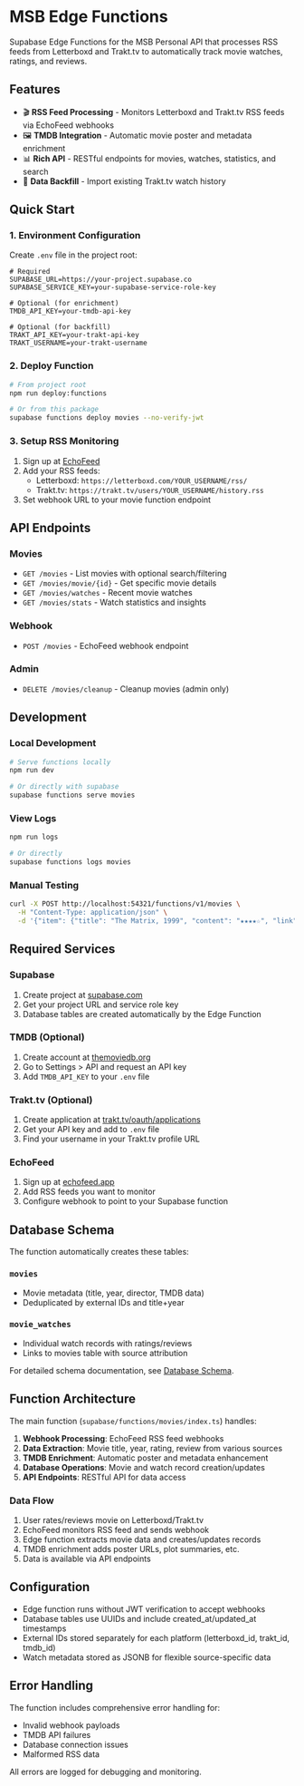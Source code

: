# MSB Edge Functions

Supabase Edge Functions for the MSB Personal API that processes RSS feeds from
Letterboxd and Trakt.tv to automatically track movie watches, ratings, and
reviews.

## Features

- 🎬 **RSS Feed Processing** - Monitors Letterboxd and Trakt.tv RSS feeds via
  EchoFeed webhooks
- 🖼️ **TMDB Integration** - Automatic movie poster and metadata enrichment
- 📊 **Rich API** - RESTful endpoints for movies, watches, statistics, and
  search
- 🔄 **Data Backfill** - Import existing Trakt.tv watch history

## Quick Start

### 1. Environment Configuration

Create `.env` file in the project root:

```env
# Required
SUPABASE_URL=https://your-project.supabase.co
SUPABASE_SERVICE_KEY=your-supabase-service-role-key

# Optional (for enrichment)
TMDB_API_KEY=your-tmdb-api-key

# Optional (for backfill)
TRAKT_API_KEY=your-trakt-api-key
TRAKT_USERNAME=your-trakt-username
```

### 2. Deploy Function

```bash
# From project root
npm run deploy:functions

# Or from this package
supabase functions deploy movies --no-verify-jwt
```

### 3. Setup RSS Monitoring

1. Sign up at [EchoFeed](https://echofeed.app)
2. Add your RSS feeds:
   - Letterboxd: `https://letterboxd.com/YOUR_USERNAME/rss/`
   - Trakt.tv: `https://trakt.tv/users/YOUR_USERNAME/history.rss`
3. Set webhook URL to your movie function endpoint

## API Endpoints

### Movies

- `GET /movies` - List movies with optional search/filtering
- `GET /movies/movie/{id}` - Get specific movie details
- `GET /movies/watches` - Recent movie watches
- `GET /movies/stats` - Watch statistics and insights

### Webhook

- `POST /movies` - EchoFeed webhook endpoint

### Admin

- `DELETE /movies/cleanup` - Cleanup movies (admin only)

## Development

### Local Development

```bash
# Serve functions locally
npm run dev

# Or directly with supabase
supabase functions serve movies
```

### View Logs

```bash
npm run logs

# Or directly
supabase functions logs movies
```

### Manual Testing

```bash
curl -X POST http://localhost:54321/functions/v1/movies \
  -H "Content-Type: application/json" \
  -d '{"item": {"title": "The Matrix, 1999", "content": "★★★★☆", "link": "test"}}'
```

## Required Services

### Supabase

1. Create project at [supabase.com](https://supabase.com)
2. Get your project URL and service role key
3. Database tables are created automatically by the Edge Function

### TMDB (Optional)

1. Create account at [themoviedb.org](https://www.themoviedb.org)
2. Go to Settings > API and request an API key
3. Add `TMDB_API_KEY` to your `.env` file

### Trakt.tv (Optional)

1. Create application at
   [trakt.tv/oauth/applications](https://trakt.tv/oauth/applications)
2. Get your API key and add to `.env` file
3. Find your username in your Trakt.tv profile URL

### EchoFeed

1. Sign up at [echofeed.app](https://echofeed.app)
2. Add RSS feeds you want to monitor
3. Configure webhook to point to your Supabase function

## Database Schema

The function automatically creates these tables:

### `movies`

- Movie metadata (title, year, director, TMDB data)
- Deduplicated by external IDs and title+year

### `movie_watches`

- Individual watch records with ratings/reviews
- Links to movies table with source attribution

For detailed schema documentation, see
[Database Schema](../../docs/database/schema.md).

## Function Architecture

The main function (`supabase/functions/movies/index.ts`) handles:

1. **Webhook Processing**: EchoFeed RSS feed webhooks
2. **Data Extraction**: Movie title, year, rating, review from various sources
3. **TMDB Enrichment**: Automatic poster and metadata enhancement
4. **Database Operations**: Movie and watch record creation/updates
5. **API Endpoints**: RESTful API for data access

### Data Flow

1. User rates/reviews movie on Letterboxd/Trakt.tv
2. EchoFeed monitors RSS feed and sends webhook
3. Edge function extracts movie data and creates/updates records
4. TMDB enrichment adds poster URLs, plot summaries, etc.
5. Data is available via API endpoints

## Configuration

- Edge function runs without JWT verification to accept webhooks
- Database tables use UUIDs and include created_at/updated_at timestamps
- External IDs stored separately for each platform (letterboxd_id, trakt_id,
  tmdb_id)
- Watch metadata stored as JSONB for flexible source-specific data

## Error Handling

The function includes comprehensive error handling for:

- Invalid webhook payloads
- TMDB API failures
- Database connection issues
- Malformed RSS data

All errors are logged for debugging and monitoring.
